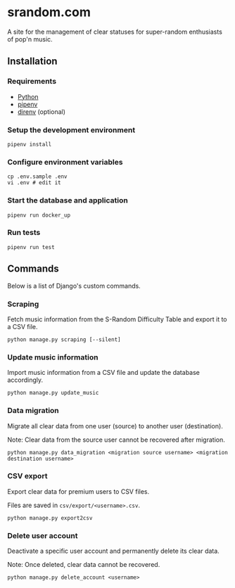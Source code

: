 # srandom.com
A site for the management of clear statuses for super-random enthusiasts of pop'n music.

## Installation
### Requirements
- [Python](https://www.python.org/)
- [pipenv](https://github.com/pypa/pipenv)
- [direnv](https://github.com/direnv/direnv#install) (optional)

### Setup the development environment
```
pipenv install
```

### Configure environment variables
```shell
cp .env.sample .env
vi .env # edit it
```

### Start the database and application
```
pipenv run docker_up
```

### Run tests
```
pipenv run test
```

## Commands
Below is a list of Django's custom commands.

### Scraping
Fetch music information from the S-Random Difficulty Table and export it to a CSV file.

```
python manage.py scraping [--silent]
```

### Update music information
Import music information from a CSV file and update the database accordingly.

```
python manage.py update_music
```

### Data migration
Migrate all clear data from one user (source) to another user (destination).

Note: Clear data from the source user cannot be recovered after migration.

```
python manage.py data_migration <migration source username> <migration destination username>
```

### CSV export
Export clear data for premium users to CSV files.

Files are saved in `csv/export/<username>.csv`.

```
python manage.py export2csv
```

### Delete user account
Deactivate a specific user account and permanently delete its clear data.

Note: Once deleted, clear data cannot be recovered.

```
python manage.py delete_account <username>
```
